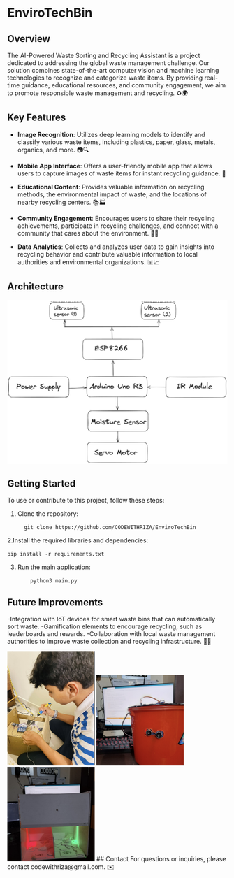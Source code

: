 # EnviroTechBin

## Overview

The AI-Powered Waste Sorting and Recycling Assistant is a project dedicated to addressing the global waste management challenge. Our solution combines state-of-the-art computer vision and machine learning technologies to recognize and categorize waste items. By providing real-time guidance, educational resources, and community engagement, we aim to promote responsible waste management and recycling. ♻️🌍

## Key Features

- **Image Recognition**: Utilizes deep learning models to identify and classify various waste items, including plastics, paper, glass, metals, organics, and more. 📷🔍

- **Mobile App Interface**: Offers a user-friendly mobile app that allows users to capture images of waste items for instant recycling guidance. 📱

- **Educational Content**: Provides valuable information on recycling methods, the environmental impact of waste, and the locations of nearby recycling centers. 📚🏭

- **Community Engagement**: Encourages users to share their recycling achievements, participate in recycling challenges, and connect with a community that cares about the environment. 🤝🌳

- **Data Analytics**: Collects and analyzes user data to gain insights into recycling behavior and contribute valuable information to local authorities and environmental organizations. 📊📈

## Architecture
![architecture](architecture.png)

## Getting Started

To use or contribute to this project, follow these steps:

1. Clone the repository:


         git clone https://github.com/CODEWITHRIZA/EnviroTechBin
2.Install the required libraries and dependencies:
      
    pip install -r requirements.txt
3. Run the main application:

           python3 main.py

## Future Improvements
-Integration with IoT devices for smart waste bins that can automatically sort waste.
-Gamification elements to encourage recycling, such as leaderboards and rewards.
-Collaboration with local waste management authorities to improve waste collection and recycling infrastructure. 🌟🤖


<img src="project1.png" width="200" alt="Project Logo 1">
<img src="project2.png" width="200" alt="Project Logo 2">
<img src="project3.png" width="200" alt="Project Logo 3">
## Contact
For questions or inquiries, please contact codewithriza@gmail.com. ✉️
